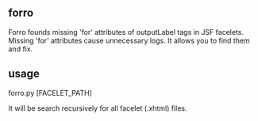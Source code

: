 forro
-----
Forro founds missing 'for' attributes of outputLabel tags in JSF facelets. Missing 'for' attributes cause unnecessary logs. It allows you to find them and fix.

usage
---
forro.py [FACELET_PATH]

It will be search recursively for all facelet (.xhtml) files.

